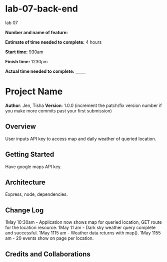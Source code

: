 # lab-07-back-end
lab 07

**Number and name of feature:** 


**Estimate of time needed to complete:** 4 hours

**Start time:** 930am

**Finish time:** 1230pm

**Actual time needed to complete:** _____

# Project Name

**Author**: Jen, Tisha
**Version**: 1.0.0 (increment the patch/fix version number if you make more commits past your first submission)

## Overview
User inputs API key to access map and daily weather of queried location.

## Getting Started
Have google maps API key.

## Architecture
Express, node, dependencies.

## Change Log

1May 10:30am - Application now shows map for queried location, GET route for the location resource.
1May 11 am - Dark sky weather query complete and successful.
1May 1115 am - Weather data returns with map().
1May 1155 am - 20 events show on page per location.

## Credits and Collaborations
